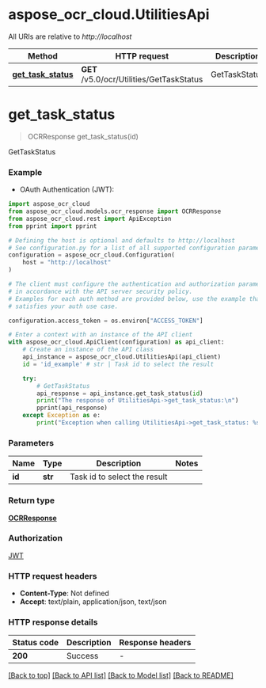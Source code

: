 # aspose_ocr_cloud.UtilitiesApi

All URIs are relative to *http://localhost*

Method | HTTP request | Description
------------- | ------------- | -------------
[**get_task_status**](UtilitiesApi.md#get_task_status) | **GET** /v5.0/ocr/Utilities/GetTaskStatus | GetTaskStatus


# **get_task_status**
> OCRResponse get_task_status(id)

GetTaskStatus

### Example

* OAuth Authentication (JWT):

```python
import aspose_ocr_cloud
from aspose_ocr_cloud.models.ocr_response import OCRResponse
from aspose_ocr_cloud.rest import ApiException
from pprint import pprint

# Defining the host is optional and defaults to http://localhost
# See configuration.py for a list of all supported configuration parameters.
configuration = aspose_ocr_cloud.Configuration(
    host = "http://localhost"
)

# The client must configure the authentication and authorization parameters
# in accordance with the API server security policy.
# Examples for each auth method are provided below, use the example that
# satisfies your auth use case.

configuration.access_token = os.environ["ACCESS_TOKEN"]

# Enter a context with an instance of the API client
with aspose_ocr_cloud.ApiClient(configuration) as api_client:
    # Create an instance of the API class
    api_instance = aspose_ocr_cloud.UtilitiesApi(api_client)
    id = 'id_example' # str | Task id to select the result

    try:
        # GetTaskStatus
        api_response = api_instance.get_task_status(id)
        print("The response of UtilitiesApi->get_task_status:\n")
        pprint(api_response)
    except Exception as e:
        print("Exception when calling UtilitiesApi->get_task_status: %s\n" % e)
```



### Parameters


Name | Type | Description  | Notes
------------- | ------------- | ------------- | -------------
 **id** | **str**| Task id to select the result | 

### Return type

[**OCRResponse**](OCRResponse.md)

### Authorization

[JWT](../README.md#JWT)

### HTTP request headers

 - **Content-Type**: Not defined
 - **Accept**: text/plain, application/json, text/json

### HTTP response details

| Status code | Description | Response headers |
|-------------|-------------|------------------|
**200** | Success |  -  |

[[Back to top]](#) [[Back to API list]](../README.md#documentation-for-api-endpoints) [[Back to Model list]](../README.md#documentation-for-models) [[Back to README]](../README.md)

